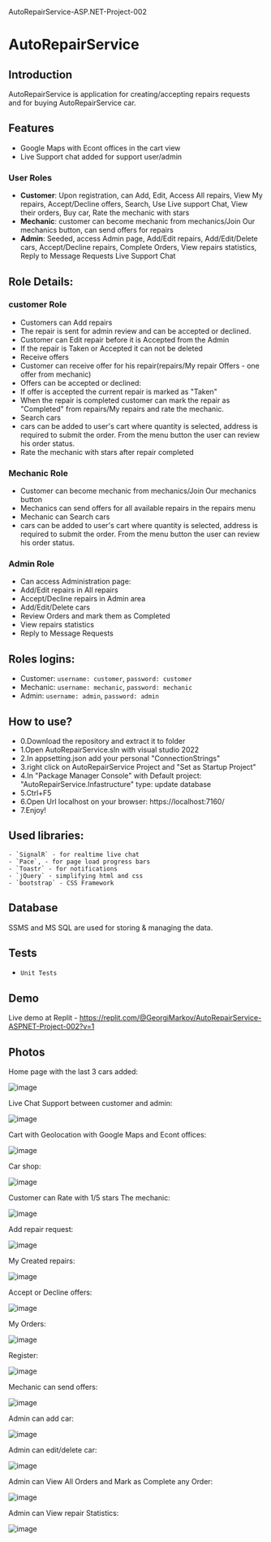 AutoRepairService-ASP.NET-Project-002

# AutoRepairService

## Introduction
AutoRepairService is application for creating/accepting repairs requests and for buying AutoRepairService car.

## Features
- Google Maps with Econt offices in the cart view
- Live Support chat added for support user/admin

### User Roles
- **Customer**: Upon registration, can Add, Edit, Access All repairs, View My repairs, Accept/Decline offers, Search, Use Live support Chat, View their orders, Buy car, Rate the mechanic with stars
- **Mechanic**: customer can become mechanic from mechanics/Join Our mechanics button, can send offers for repairs
- **Admin**: Seeded, access Admin page, Add/Edit repairs, Add/Edit/Delete cars, Accept/Decline repairs, Complete Orders, View repairs statistics, Reply to Message Requests Live Support Chat

## Role Details:

### customer Role
- Customers can Add repairs  
- The repair is sent for admin review and can be accepted or declined.  
- Customer can Edit repair before it is Accepted from the Admin  
- If the repair is Taken or Accepted it can not be deleted  
- Receive offers  
- Customer can receive offer for his repair(repairs/My repair Offers - one offer from mechanic)  
- Offers can be accepted or declined:  
- If offer is accepted the current repair is marked as "Taken"
- When the repair is completed customer can mark the repair as "Completed" from repairs/My repairs and rate the mechanic.  
- Search cars  
- cars can be added to user's cart where quantity is selected, address is required to submit the order. From the menu button the user can review his order status.  
- Rate the mechanic with stars after repair completed

### Mechanic Role
- Customer can become mechanic from mechanics/Join Our mechanics button  
- Mechanics can send offers for all available repairs in the repairs menu  
- Mechanic can Search cars  
- cars can be added to user's cart where quantity is selected, address is required to submit the order. From the menu button the user can review his order status.

### Admin Role
- Can access Administration page:  
- Add/Edit repairs in All repairs
- Accept/Decline repairs in Admin area 
- Add/Edit/Delete cars
- Review Orders and mark them as Completed  
- View repairs statistics
- Reply to Message Requests

## Roles logins:
- Customer: `username: customer`, `password: customer`
- Mechanic: `username: mechanic`, `password: mechanic`
- Admin: `username: admin`, `password: admin`

## How to use?
- 0.Download the repository and extract it to folder
- 1.Open AutoRepairService.sln with visual studio 2022
- 2.In appsetting.json add your personal "ConnectionStrings"
- 3.right click on AutoRepairService Project and "Set as Startup Project"
- 4.In "Package Manager Console" with Default project: "AutoRepairService.Infastructure" type: update database
- 5.Ctrl+F5
- 6.Open Url localhost on your browser: https://localhost:7160/
- 7.Enjoy!


## Used libraries:
    - `SignalR` - for realtime live chat
    - `Pace`, - for page load progress bars
    - `Toastr` - for notifications 
    - `jQuery` - simplifying html and css
    - `bootstrap` - CSS Framework

## Database

SSMS and MS SQL are used for storing & managing the data.

## Tests

- `Unit Tests`

## Demo
Live demo at Replit - https://replit.com/@GeorgiMarkov/AutoRepairService-ASPNET-Project-002?v=1

## Photos

Home page with the last 3 cars added:

![image](Images/Home%20page%20with%20the%20last%203%20cars%20added.png) 

Live Chat Support between customer and admin:


![image](Images/Live%20Chat%20Support%20between%20customer%20and%20admin.png)


Cart with Geolocation with Google Maps and Econt offices:

![image](Images/Cart%20with%20Geolocation%20with%20Google%20Maps%20and%20Econt%20offices.png)


Car shop:

![image](Images/all%20cars%20for%20sale%20can%20u%20can%20put%20in%20the%20cart.png) 



Customer can Rate with 1/5 stars The mechanic:

![image](Images/customer%20can%20rate%20with%2015%20start%20the%20mechanic.png) 



Add repair request:

![image](Images/Add%20a%20car%20for%20repair.png) 



My Created repairs:

![image](Images/My%20Repair%20Requiests.png) 



Accept or Decline offers:

![image](Images/Admin%20can%20approve%20or%20decline%20repairs.png) 



My Orders:

![image](Images/my%20orders.png) 



Register:

![image](Images/register.png) 



Mechanic can send offers:

![image](Images/mechanic%20can%20send%20repair%20offers.png) 



Admin can add car:

![image](Images/admin%20can%20add%20cars%20for%20sale.png) 



Admin can edit/delete car:

![image](Images/Admin%20can%20edit%20and%20delete%20cars.png) 



Admin can View All Orders and Mark as Complete any Order:

![image](Images/admin%20can%20mark%20the%20orders%20as%20completed.png) 





Admin can View repair Statistics:

![image](Images/app%20total%20Statistics%20repair.png) 
